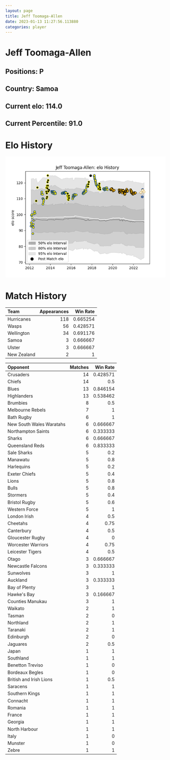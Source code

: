 ```yaml
---  
layout: page  
title: Jeff Toomaga-Allen  
date: 2023-01-13 11:27:56.113880  
categories: player  
---
```

# Jeff Toomaga-Allen

## Positions: P

## Country: Samoa

## Current elo: 114.0

## Current Percentile: 91.0

# Elo History


![elo history](history_JeffToomaga-Allen.png)
# Match History


| Team        |   Appearances |   Win Rate |
|:------------|--------------:|-----------:|
| Hurricanes  |           118 |   0.665254 |
| Wasps       |            56 |   0.428571 |
| Wellington  |            34 |   0.691176 |
| Samoa       |             3 |   0.666667 |
| Ulster      |             3 |   0.666667 |
| New Zealand |             2 |   1        |

| Opponent                 |   Matches |   Win Rate |
|:-------------------------|----------:|-----------:|
| Crusaders                |        14 |   0.428571 |
| Chiefs                   |        14 |   0.5      |
| Blues                    |        13 |   0.846154 |
| Highlanders              |        13 |   0.538462 |
| Brumbies                 |         8 |   0.5      |
| Melbourne Rebels         |         7 |   1        |
| Bath Rugby               |         6 |   1        |
| New South Wales Waratahs |         6 |   0.666667 |
| Northampton Saints       |         6 |   0.333333 |
| Sharks                   |         6 |   0.666667 |
| Queensland Reds          |         6 |   0.833333 |
| Sale Sharks              |         5 |   0.2      |
| Manawatu                 |         5 |   0.8      |
| Harlequins               |         5 |   0.2      |
| Exeter Chiefs            |         5 |   0.4      |
| Lions                    |         5 |   0.8      |
| Bulls                    |         5 |   0.8      |
| Stormers                 |         5 |   0.4      |
| Bristol Rugby            |         5 |   0.6      |
| Western Force            |         5 |   1        |
| London Irish             |         4 |   0.5      |
| Cheetahs                 |         4 |   0.75     |
| Canterbury               |         4 |   0.5      |
| Gloucester Rugby         |         4 |   0        |
| Worcester Warriors       |         4 |   0.75     |
| Leicester Tigers         |         4 |   0.5      |
| Otago                    |         3 |   0.666667 |
| Newcastle Falcons        |         3 |   0.333333 |
| Sunwolves                |         3 |   1        |
| Auckland                 |         3 |   0.333333 |
| Bay of Plenty            |         3 |   1        |
| Hawke's Bay              |         3 |   0.166667 |
| Counties Manukau         |         3 |   1        |
| Waikato                  |         2 |   1        |
| Tasman                   |         2 |   0        |
| Northland                |         2 |   1        |
| Taranaki                 |         2 |   1        |
| Edinburgh                |         2 |   0        |
| Jaguares                 |         2 |   0.5      |
| Japan                    |         1 |   1        |
| Southland                |         1 |   1        |
| Benetton Treviso         |         1 |   0        |
| Bordeaux Begles          |         1 |   0        |
| British and Irish Lions  |         1 |   0.5      |
| Saracens                 |         1 |   1        |
| Southern Kings           |         1 |   1        |
| Connacht                 |         1 |   1        |
| Romania                  |         1 |   1        |
| France                   |         1 |   1        |
| Georgia                  |         1 |   1        |
| North Harbour            |         1 |   1        |
| Italy                    |         1 |   0        |
| Munster                  |         1 |   0        |
| Zebre                    |         1 |   1        |